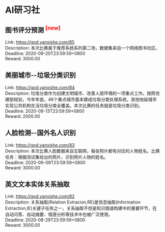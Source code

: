 # AI研习社



## 图书评分预测 <sup style="color:red">[new]<sup>  

Link: https://god.yanxishe.com/85  
Description: 本次比赛属于推荐系统系列第二场，数据集来自一个网络图书社区。  
Deadline: 2020-09-20T23:59:59+0800  
Reward: 3000.00  


## 美丽城市--垃圾分类识别

Link: https://god.yanxishe.com/84  
Description: 垃圾分类作为创建文明城市、改善人居环境的一项重点工作。按照住建部规划，今年年底，46个重点城市基本建成垃圾分类处理系统，其他地级城市实现公共机构生活垃圾分类全覆盖。本次比赛的任务就是垃圾分类识别。  
Deadline: 2020-09-13T23:59:59+0800  
Reward: 2000.00  


## 人脸检测--国外名人识别

Link: https://god.yanxishe.com/83  
Description: 本次比赛人脸数据来自互联网，每张照片都有对应的人物姓名。比赛任务：根据测试集给出的照片，识别照片人物的姓名。  
Deadline: 2020-09-09T23:59:59+0800  
Reward: 3000.00  


## 英文文本实体关系抽取

Link: https://god.yanxishe.com/82  
Description: 关系抽取(Relation Extracion,RE)是信息抽取(Information Extraction,IE)关键子任务之一，关系抽取不但是知识图谱构建中的重要环节，在自动问答、自动摘要、情感分析等技术中也被广泛使用。  
Deadline: 2020-08-29T23:59:59+0800  
Reward: 3000.00  

